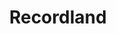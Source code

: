 ---
title: "Recordland"
url: /ciudad-guayana-puerto-ordaz/recordland-avenida-guayana/
shop: música
---